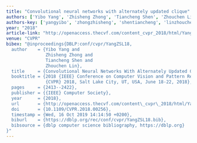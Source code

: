 ```yaml
---
title: "Convolutional neural networks with alternately updated clique"
authors: ['Yibo Yang', 'Zhisheng Zhong', 'Tiancheng Shen', 'Zhouchen Lin']
authors-key: ['yangyibo', 'zhongzhisheng', 'shentiancheng', 'linzhouchen']
year: "2018"
article-link: "http://openaccess.thecvf.com/content_cvpr_2018/html/Yang_Convolutional_Neural_Networks_CVPR_2018_paper.html"
venue: "CVPR"
bibex: "@inproceedings{DBLP:conf/cvpr/YangZSL18,
  author    = {Yibo Yang and
               Zhisheng Zhong and
               Tiancheng Shen and
               Zhouchen Lin},
  title     = {Convolutional Neural Networks With Alternately Updated Clique},
  booktitle = {2018 {IEEE} Conference on Computer Vision and Pattern Recognition,
               {CVPR} 2018, Salt Lake City, UT, USA, June 18-22, 2018},
  pages     = {2413--2422},
  publisher = {{IEEE} Computer Society},
  year      = {2018},
  url       = {http://openaccess.thecvf.com/content\_cvpr\_2018/html/Yang\_Convolutional\_Neural\_Networks\_CVPR\_2018\_paper.html},
  doi       = {10.1109/CVPR.2018.00256},
  timestamp = {Wed, 16 Oct 2019 14:14:50 +0200},
  biburl    = {https://dblp.org/rec/conf/cvpr/YangZSL18.bib},
  bibsource = {dblp computer science bibliography, https://dblp.org}
}"
---
```

